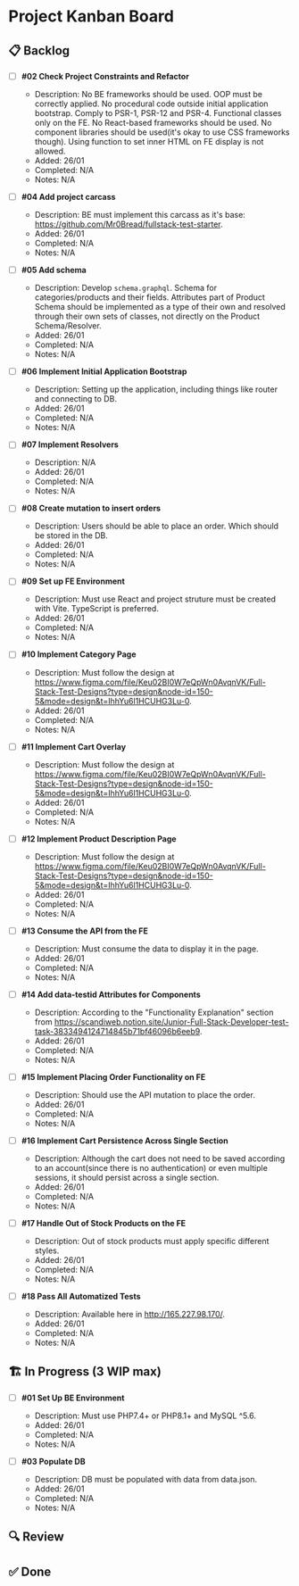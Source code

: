 # Project Kanban Board

## 📋 Backlog

- [ ] **#02 Check Project Constraints and Refactor**
    - Description: No BE frameworks should be used. OOP must be correctly applied. No procedural code outside initial application bootstrap. Comply to PSR-1, PSR-12 and PSR-4. Functional classes only on the FE. No React-based frameworks should be used. No component libraries should be used(it's okay to use CSS frameworks though). Using function to set inner HTML on FE display is not allowed.  
    - Added: 26/01
    - Completed: N/A
    - Notes: N/A
    
- [ ] **#04 Add project carcass**
    - Description: BE must implement this carcass as it's base: https://github.com/Mr0Bread/fullstack-test-starter.
    - Added: 26/01
    - Completed: N/A
    - Notes: N/A

- [ ] **#05 Add schema**
    - Description: Develop `schema.graphql`. Schema for categories/products and their fields. Attributes part of Product Schema should be implemented as a type of their own and resolved through their own sets of classes, not directly on the Product Schema/Resolver. 
    - Added: 26/01
    - Completed: N/A
    - Notes: N/A

- [ ] **#06 Implement Initial Application Bootstrap**
    - Description: Setting up the application, including things like router and connecting to DB.
    - Added: 26/01
    - Completed: N/A
    - Notes: N/A

- [ ] **#07 Implement Resolvers**
    - Description: N/A
    - Added: 26/01
    - Completed: N/A
    - Notes: N/A

- [ ] **#08 Create mutation to insert orders**
    - Description: Users should be able to place an order. Which should be stored in the DB.
    - Added: 26/01
    - Completed: N/A
    - Notes: N/A

- [ ] **#09 Set up FE Environment**
    - Description: Must use React and project struture must be created with Vite. TypeScript is preferred.
    - Added: 26/01
    - Completed: N/A
    - Notes: N/A

- [ ] **#10 Implement Category Page**
    - Description: Must follow the design at https://www.figma.com/file/Keu02BI0W7eQpWn0AvqnVK/Full-Stack-Test-Designs?type=design&node-id=150-5&mode=design&t=IhhYu6l1HCUHG3Lu-0.
    - Added: 26/01
    - Completed: N/A
    - Notes: N/A

- [ ] **#11 Implement Cart Overlay**
    - Description: Must follow the design at https://www.figma.com/file/Keu02BI0W7eQpWn0AvqnVK/Full-Stack-Test-Designs?type=design&node-id=150-5&mode=design&t=IhhYu6l1HCUHG3Lu-0.
    - Added: 26/01
    - Completed: N/A
    - Notes: N/A

- [ ] **#12 Implement Product Description Page**
    - Description: Must follow the design at https://www.figma.com/file/Keu02BI0W7eQpWn0AvqnVK/Full-Stack-Test-Designs?type=design&node-id=150-5&mode=design&t=IhhYu6l1HCUHG3Lu-0.
    - Added: 26/01
    - Completed: N/A
    - Notes: N/A

- [ ] **#13 Consume the API from the FE**
    - Description: Must consume the data to display it in the page.
    - Added: 26/01
    - Completed: N/A
    - Notes: N/A

- [ ] **#14 Add data-testid Attributes for Components**
    - Description: According to the "Functionality Explanation" section from https://scandiweb.notion.site/Junior-Full-Stack-Developer-test-task-3833494124714845b71bf46096b6eeb9.
    - Added: 26/01
    - Completed: N/A
    - Notes: N/A

- [ ] **#15 Implement Placing Order Functionality on FE**
    - Description: Should use the API mutation to place the order.
    - Added: 26/01
    - Completed: N/A
    - Notes: N/A

- [ ] **#16 Implement Cart Persistence Across Single Section**
    - Description: Although the cart does not need to be saved according to an account(since there is no authentication) or even multiple sessions, it should persist across a single section.
    - Added: 26/01
    - Completed: N/A
    - Notes: N/A

- [ ] **#17 Handle Out of Stock Products on the FE**
    - Description: Out of stock products must apply specific different styles.
    - Added: 26/01
    - Completed: N/A
    - Notes: N/A

- [ ] **#18 Pass All Automatized Tests**
    - Description: Available here in http://165.227.98.170/.
    - Added: 26/01
    - Completed: N/A
    - Notes: N/A

## 🏗️ In Progress (3 WIP max)

- [ ] **#01 Set Up BE Environment**
    - Description: Must use PHP7.4+ or PHP8.1+ and MySQL ^5.6.
    - Added: 26/01
    - Completed: N/A
    - Notes: N/A

- [ ] **#03 Populate DB**
    - Description: DB must be populated with data from data.json.
    - Added: 26/01
    - Completed: N/A
    - Notes: N/A

## 🔍 Review

## ✅ Done